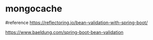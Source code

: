 # mongocache

#reference
https://reflectoring.io/bean-validation-with-spring-boot/

https://www.baeldung.com/spring-boot-bean-validation
